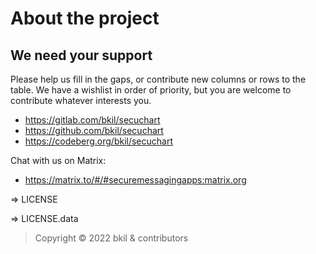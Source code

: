# About the project

## We need your support

Please help us fill in the gaps, or contribute new columns or rows to the table. We have a wishlist in order of priority, but you are welcome to contribute whatever interests you.

* https://gitlab.com/bkil/secuchart
* https://github.com/bkil/secuchart
* https://codeberg.org/bkil/secuchart

Chat with us on Matrix:

* https://matrix.to/#/#securemessagingapps:matrix.org

=> LICENSE

=> LICENSE.data

> Copyright &copy; 2022 bkil &amp; contributors
